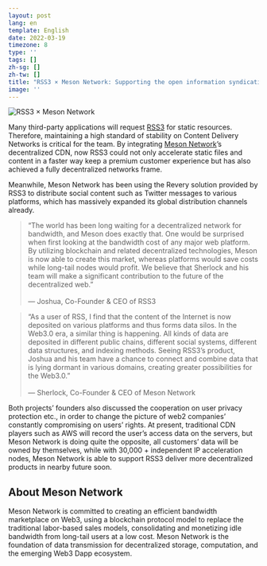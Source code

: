 ```yaml
---
layout: post
lang: en
template: English
date: 2022-03-19
timezone: 8
type: ''
tags: []
zh-sg: []
zh-tw: []
title: "RSS3 × Meson Network: Supporting the open information syndication protocol in Web3"
image: ''
---
```


![RSS3 × Meson Network](https://raw.githubusercontent.com/bitruss/img/main/2022/202205271344649.png)

Many third-party applications will request [RSS3](https://rss3.io/) for static resources. Therefore, maintaining a high standard of stability on Content Delivery Networks is critical for the team. By integrating [Meson Network](https://meson.network/)’s decentralized CDN, now RSS3 could not only accelerate static files and content in a faster way keep a premium customer experience but has also achieved a fully decentralized networks frame.

Meanwhile, Meson Network has been using the Revery solution provided by RSS3 to distribute social content such as Twitter messages to various platforms, which has massively expanded its global distribution channels already.

>“The world has been long waiting for a decentralized network for bandwidth, and Meson does exactly that. One would be surprised when first looking at the bandwidth cost of any major web platform. By utilizing blockchain and related decentralized technologies, Meson is now able to create this market, whereas platforms would save costs while long-tail nodes would profit. We believe that Sherlock and his team will make a significant contribution to the future of the decentralized web.”<br><br>— Joshua, Co-Founder & CEO of RSS3

>“As a user of RSS, I find that the content of the Internet is now deposited on various platforms and thus forms data silos. In the Web3.0 era, a similar thing is happening. All kinds of data are deposited in different public chains, different social systems, different data structures, and indexing methods. Seeing RSS3’s product, Joshua and his team have a chance to connect and combine data that is lying dormant in various domains, creating greater possibilities for the Web3.0.”<br><br>— Sherlock, Co-Founder & CEO of Meson Network

Both projects’ founders also discussed the cooperation on user privacy protection etc., in order to change the picture of web2 companies’ constantly compromising on users’ rights. At present, traditional CDN players such as AWS will record the user’s access data on the servers, but Meson Network is doing quite the opposite, all customers’ data will be owned by themselves, while with 30,000 + independent IP acceleration nodes, Meson Network is able to support RSS3 deliver more decentralized products in nearby future soon.

## About Meson Network

Meson Network is committed to creating an efficient bandwidth marketplace on Web3, using a blockchain protocol model to replace the traditional labor-based sales models, consolidating and monetizing idle bandwidth from long-tail users at a low cost. Meson Network is the foundation of data transmission for decentralized storage, computation, and the emerging Web3 Dapp ecosystem.